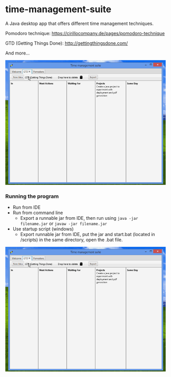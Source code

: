 # time-management-suite
A Java desktop app that offers different time management techniques.

Pomodoro technique: https://cirillocompany.de/pages/pomodoro-technique

GTD (Getting Things Done): http://gettingthingsdone.com/

And more...

![Demo](resources/tms-demo.gif)

### Running the program
* Run from IDE
* Run from command line
  * Export a runnable jar from IDE, then run using `java -jar filename.jar` or
   `javaw -jar filename.jar`
* Use startup script (windows)
  * Export runnable jar from IDE, put the jar and start.bat (located in /scripts)
   in the same directory, open the .bat file.

![Startup](resources/tms-demo.gif)